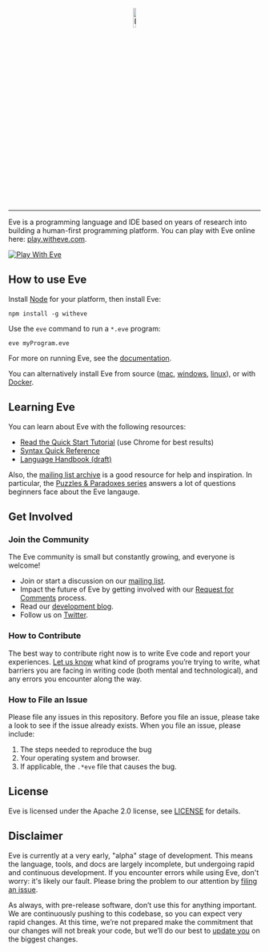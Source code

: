 <p align="center">
  <img src="http://www.witheve.com/logo.png" alt="Eve logo" width="10%" />
</p>

---
 
Eve is a programming language and IDE based on years of research into building a human-first programming platform. You can play with Eve online here: [play.witheve.com](http://play.witheve.com/).

[![Play With Eve](http://witheve.github.io/assets/images/editor.png)](http://play.witheve.com/#/examples/flappy.eve)

## How to use Eve

Install [Node](https://nodejs.org/en/download/) for your platform, then install Eve:

```
npm install -g witheve
```

Use the `eve` command to run a `*.eve` program:

```
eve myProgram.eve
```

For more on running Eve, see the [documentation](http://docs.witheve.com/handbook/running/).

You can alternatively install Eve from source ([mac](http://docs.witheve.com/handbook/mac/), [windows](http://docs.witheve.com/handbook/windows/), [linux](http://docs.witheve.com/handbook/linux/)), or with [Docker](http://docs.witheve.com/handbook/docker/). 

## Learning Eve

You can learn about Eve with the following resources:

- [Read the Quick Start Tutorial](http://play.witheve.com/) (use Chrome for best results)
- [Syntax Quick Reference](https://witheve.github.io/assets/docs/SyntaxReference.pdf)
- [Language Handbook (draft)](http://docs.witheve.com)

Also, the [mailing list archive](https://groups.google.com/forum/#!forum/eve-talk) is a good resource for help and inspiration. In particular, the [Puzzles & Paradoxes series](https://groups.google.com/forum/#!searchin/eve-talk/Puzzles$20$26$20Paradoxes%7Csort:date) answers a lot of questions beginners face about the Eve langauge.

## Get Involved

### Join the Community

The Eve community is small but constantly growing, and everyone is welcome!

- Join or start a discussion on our [mailing list](https://groups.google.com/forum/#!forum/eve-talk).
- Impact the future of Eve by getting involved with our [Request for Comments](https://github.com/witheve/rfcs) process.
- Read our [development blog](http://incidentalcomplexity.com/).
- Follow us on [Twitter](https://twitter.com/with_eve).

### How to Contribute

The best way to contribute right now is to write Eve code and report your experiences. [Let us know](https://groups.google.com/forum/#!forum/eve-talk) what kind of programs you’re trying to write, what barriers you are facing in writing code (both mental and technological), and any errors you encounter along the way.

### How to File an Issue

Please file any issues in this repository. Before you file an issue, please take a look to see if the issue already exists. When you file an issue, please include:

1. The steps needed to reproduce the bug
2. Your operating system and browser.
3. If applicable, the `.*eve` file that causes the bug.

## License

Eve is licensed under the Apache 2.0 license, see [LICENSE](https://github.com/witheve/eve/blob/master/LICENSE) for details.

## Disclaimer

Eve is currently at a very early, "alpha" stage of development. This means the language, tools, and docs are largely incomplete, but undergoing rapid and continuous development. If you encounter errors while using Eve, don't worry: it's likely our fault. Please bring the problem to our attention by [filing an issue](https://github.com/witheve/eve#how-to-file-an-issue).

As always, with pre-release software, don’t use this for anything important. We are continuously pushing to this codebase, so you can expect very rapid changes. At this time, we’re not prepared make the commitment that our changes will not break your code, but we’ll do our best to [update you](https://groups.google.com/forum/#!forum/eve-talk) on the biggest changes.
